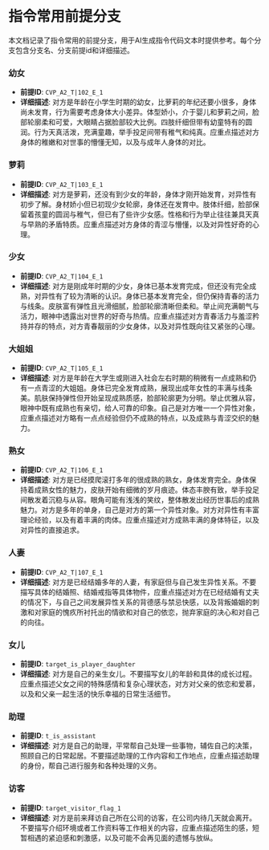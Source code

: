 # 指令常用前提分支

本文档记录了指令常用的前提分支，用于AI生成指令代码文本时提供参考。每个分支包含分支名、分支前提id和详细描述。

### 幼女
- **前提ID**: `CVP_A2_T|102_E_1`
- **详细描述**: 对方是年龄在小学生时期的幼女，比萝莉的年纪还要小很多，身体尚未发育，行为需要考虑身体大小差异。体型娇小，介于婴儿和萝莉之间，脸部轮廓柔和可爱，大眼睛占据脸部较大比例。四肢纤细但带有幼童特有的圆润。行为天真活泼，充满童趣，举手投足间带有稚气和纯真。应重点描述对方身体的稚嫩和对世事的懵懂无知，以及与成年人身体的对比。

### 萝莉
- **前提ID**: `CVP_A2_T|103_E_1`
- **详细描述**: 对方是萝莉，还没有到少女的年龄，身体才刚开始发育，对异性有初步了解。身材娇小但已初现少女轮廓，身体还在发育中。肢体纤细，脸部保留着孩童的圆润与稚气，但已有了些许少女感。性格和行为举止往往兼具天真与早熟的矛盾特质。应重点描述对方身体的青涩与懵懂，以及对异性好奇的心理。

### 少女
- **前提ID**: `CVP_A2_T|104_E_1`
- **详细描述**: 对方是刚成年时期的少女，身体已基本发育完成，但还没有完全成熟，对异性有了较为清晰的认识。身体已基本发育完全，但仍保持青春的活力与线条。皮肤富有弹性且光滑细腻，脸部轮廓清晰但柔和。举止间充满朝气与活力，眼神中透露出对世界的好奇与热情。应重点描述对方青春活力与羞涩矜持并存的特点，对方青春靓丽的少女身体，以及对异性既向往又紧张的心理。

### 大姐姐
- **前提ID**: `CVP_A2_T|105_E_1`
- **详细描述**: 对方是年龄在大学生或刚进入社会左右时期的稍微有一点成熟和仍有一点青涩的大姐姐。身体已完全发育成熟，展现出成年女性的丰满与线条美。肌肤保持弹性但开始呈现成熟质感，脸部轮廓更为分明。举止优雅从容，眼神中既有成熟也有亲切，给人可靠的印象。自己是对方唯一一个异性对象，应重点描述对方略有一点点经验但仍不成熟的特点，以及成熟与青涩交织的魅力。

### 熟女
- **前提ID**: `CVP_A2_T|106_E_1`
- **详细描述**: 对方是已经摸爬滚打多年的很成熟的熟女，身体发育完全。身体保持着成熟女性的魅力，皮肤开始有细微的岁月痕迹。体态丰腴有致，举手投足间散发着沉稳与从容。眼角可能有浅浅的笑纹，整体散发出经历世事后的成熟魅力。对方是多年的单身，自己是对方的第一个异性对象。对方对异性有丰富理论经验，以及有着丰满的肉体。应重点描述对方成熟丰满的身体特征，以及对异性的直接追求。

### 人妻
- **前提ID**: `CVP_A2_T|107_E_1`
- **详细描述**: 对方是已经结婚多年的人妻，有家庭但与自己发生异性关系。不要描写具体的结婚照、结婚戒指等具体物件，应重点描述对方在已经结婚有丈夫的情况下，与自己之间发展异性关系的背德感与禁忌快感，以及背叛婚姻的刺激和对家庭的愧疚所衬托出的情欲和对自己的依恋，抛弃家庭的决心和对自己的向往。

### 女儿
- **前提ID**: `target_is_player_daughter`
- **详细描述**: 对方是自己的亲生女儿。不要描写女儿的年龄和具体的成长过程。应重点描述父女之间的特殊感情和复杂心理状态，对方对父亲的依恋和爱慕，以及和父亲一起生活的快乐幸福的日常生活细节。

### 助理
- **前提ID**: `t_is_assistant`
- **详细描述**: 对方是自己的助理，平常帮自己处理一些事物，辅佐自己的决策，照顾自己的日常起居。不要描述助理的工作内容和工作地点，应重点描述助理的身份，帮自己进行服务和各种处理的义务。

### 访客
- **前提ID**: `target_visitor_flag_1`
- **详细描述**: 对方是前来拜访自己所在公司的访客，在公司内待几天就会离开。不要描写介绍环境或者工作资料等工作相关的内容，应重点描述陌生的感，短暂相遇的紧迫感和刺激感，以及可能不会再见面的遗憾与放纵。

